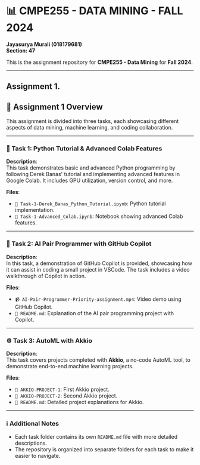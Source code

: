 
# 📊 CMPE255 - DATA MINING - FALL 2024  
**Jayasurya Murali (018179681)**  
**Section: 47**

This is the assignment repository for **CMPE255 - Data Mining** for **Fall 2024**.

---
**Assignment 1**.
---

## 📝 Assignment 1 Overview

This assignment is divided into three tasks, each showcasing different aspects of data mining, machine learning, and coding collaboration.

---

### 📂 Task 1: Python Tutorial & Advanced Colab Features

**Description**:  
This task demonstrates basic and advanced Python programming by following Derek Banas' tutorial and implementing advanced features in Google Colab. It includes GPU utilization, version control, and more.

**Files**:  
- `📄 Task-1-Derek_Banas_Python_Tutorial.ipynb`: Python tutorial implementation.  
- `📄 Task-1-Advanced_Colab.ipynb`: Notebook showing advanced Colab features.  

---

### 🤖 Task 2: AI Pair Programmer with GitHub Copilot

**Description**:  
In this task, a demonstration of GitHub Copilot is provided, showcasing how it can assist in coding a small project in VSCode. The task includes a video walkthrough of Copilot in action.

**Files**:  
- `📹 AI-Pair-Programmer-Priority-assignment.mp4`: Video demo using GitHub Copilot.  
- `📄 README.md`: Explanation of the AI pair programming project with Copilot.

---

### ⚙️ Task 3: AutoML with Akkio

**Description**:  
This task covers projects completed with **Akkio**, a no-code AutoML tool, to demonstrate end-to-end machine learning projects.

**Files**:  
- `📂 AKKIO-PROJECT-1`: First Akkio project.
- `📂 AKKIO-PROJECT-2`: Second Akkio project.
- `📄 README.md`: Detailed project explanations for Akkio.

---

### ℹ️ Additional Notes
- Each task folder contains its own `README.md` file with more detailed descriptions.
- The repository is organized into separate folders for each task to make it easier to navigate.
